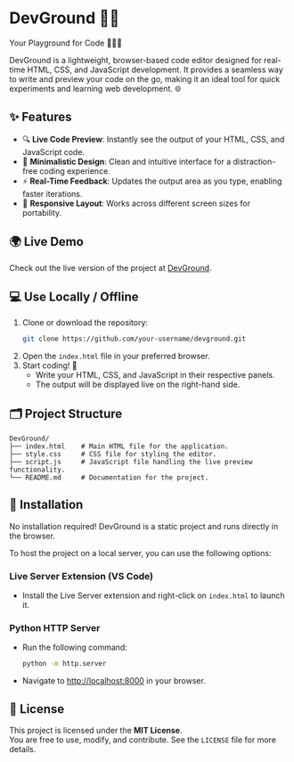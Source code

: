 # DevGround 🚀✨  
Your Playground for Code 🎨👩‍💻

DevGround is a lightweight, browser-based code editor designed for real-time HTML, CSS, and JavaScript development. It provides a seamless way to write and preview your code on the go, making it an ideal tool for quick experiments and learning web development. 🌐

## ✨ Features  
- 🔍 **Live Code Preview**: Instantly see the output of your HTML, CSS, and JavaScript code.  
- 🧘 **Minimalistic Design**: Clean and intuitive interface for a distraction-free coding experience.  
- ⚡ **Real-Time Feedback**: Updates the output area as you type, enabling faster iterations.  
- 📱 **Responsive Layout**: Works across different screen sizes for portability.  

## 🌍 Live Demo  
Check out the live version of the project at [DevGround](https://ravi-s7.github.io/DevGround/).  

## 💻 Use Locally / Offline  
1. Clone or download the repository:  
   ```bash
   git clone https://github.com/your-username/devground.git
   ```  
2. Open the `index.html` file in your preferred browser.  
3. Start coding! 🎉  
   - Write your HTML, CSS, and JavaScript in their respective panels.  
   - The output will be displayed live on the right-hand side.  

## 🗂 Project Structure  
```
DevGround/
├── index.html    # Main HTML file for the application.
├── style.css     # CSS file for styling the editor.
├── script.js     # JavaScript file handling the live preview functionality.
└── README.md     # Documentation for the project.
```

## 🔧 Installation  
No installation required! DevGround is a static project and runs directly in the browser.  

To host the project on a local server, you can use the following options:  

### Live Server Extension (VS Code)  
- Install the Live Server extension and right-click on `index.html` to launch it.  

### Python HTTP Server  
- Run the following command:  
  ```bash
  python -m http.server
  ```  
- Navigate to [http://localhost:8000](http://localhost:8000) in your browser.  

## 📜 License  
This project is licensed under the **MIT License**.  
You are free to use, modify, and contribute. See the `LICENSE` file for more details.  
